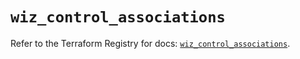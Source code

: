 # `wiz_control_associations`

Refer to the Terraform Registry for docs: [`wiz_control_associations`](https://registry.terraform.io/providers/axtongrams/wiz/1.2.5/docs/resources/control_associations).
